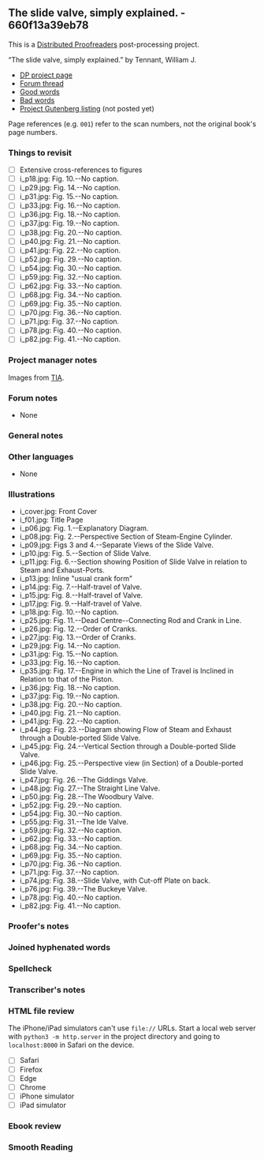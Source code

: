 ## The slide valve, simply explained. - 660f13a39eb78 ##

This is a [Distributed Proofreaders](http://www.pgdp.net/) post-processing project.

“The slide valve, simply explained.” by Tennant, William J.

* [DP project page](http://www.pgdp.net/c/project.php?id=projectID660f13a39eb78)
* [Forum thread](https://www.pgdp.net/phpBB3/viewtopic.php?t=81437)
* [Good words](good_words.txt)
* [Bad words](bad_words.txt)
* [Project Gutenberg listing]() (not posted yet)

Page references (e.g. `001`) refer to the scan numbers, not the original book's page numbers.

### Things to revisit ###

* [ ] Extensive cross-references to figures
* [ ] i_p18.jpg: Fig. 10.--No caption.
* [ ] i_p29.jpg: Fig. 14.--No caption.
* [ ] i_p31.jpg: Fig. 15.--No caption.
* [ ] i_p33.jpg: Fig. 16.--No caption.
* [ ] i_p36.jpg: Fig. 18.--No caption.
* [ ] i_p37.jpg: Fig. 19.--No caption.
* [ ] i_p38.jpg: Fig. 20.--No caption.
* [ ] i_p40.jpg: Fig. 21.--No caption.
* [ ] i_p41.jpg: Fig. 22.--No caption.
* [ ] i_p52.jpg: Fig. 29.--No caption.
* [ ] i_p54.jpg: Fig. 30.--No caption.
* [ ] i_p59.jpg: Fig. 32.--No caption.
* [ ] i_p62.jpg: Fig. 33.--No caption.
* [ ] i_p68.jpg: Fig. 34.--No caption.
* [ ] i_p69.jpg: Fig. 35.--No caption.
* [ ] i_p70.jpg: Fig. 36.--No caption.
* [ ] i_p71.jpg: Fig. 37.--No caption.
* [ ] i_p78.jpg: Fig. 40.--No caption.
* [ ] i_p82.jpg: Fig. 41.--No caption.

### Project manager notes ###

Images from [TIA](https://archive.org/details/slidevalvesimply00tenn).

### Forum notes ###
* None

### General notes ###

### Other languages ###
* None

### Illustrations ###
* i_cover.jpg: Front Cover
* i_f01.jpg: Title Page
* i_p06.jpg: Fig. 1.--Explanatory Diagram.
* i_p08.jpg: Fig. 2.--Perspective Section of Steam-Engine Cylinder.
* i_p09.jpg: Figs 3 and 4.--Separate Views of the Slide Valve.
* i_p10.jpg: Fig. 5.--Section of Slide Valve.
* i_p11.jpg: Fig. 6.--Section showing Position of Slide Valve in relation to Steam and Exhaust-Ports.
* i_p13.jpg: Inline "usual crank form"
* i_p14.jpg: Fig. 7.--Half-travel of Valve.
* i_p15.jpg: Fig. 8.--Half-travel of Valve.
* i_p17.jpg: Fig. 9.--Half-travel of Valve.
* i_p18.jpg: Fig. 10.--No caption.
* i_p25.jpg: Fig. 11.--Dead Centre--Connecting Rod and Crank in Line.
* i_p26.jpg: Fig. 12.--Order of Cranks.
* i_p27.jpg: Fig. 13.--Order of Cranks.
* i_p29.jpg: Fig. 14.--No caption.
* i_p31.jpg: Fig. 15.--No caption.
* i_p33.jpg: Fig. 16.--No caption.
* i_p35.jpg: Fig. 17.--Engine in which the Line of Travel is Inclined in Relation to that of the Piston.
* i_p36.jpg: Fig. 18.--No caption.
* i_p37.jpg: Fig. 19.--No caption.
* i_p38.jpg: Fig. 20.--No caption.
* i_p40.jpg: Fig. 21.--No caption.
* i_p41.jpg: Fig. 22.--No caption.
* i_p44.jpg: Fig. 23.--Diagram showing Flow of Steam and Exhaust through a Double-ported Slide Valve.
* i_p45.jpg: Fig. 24.--Vertical Section through a Double-ported Slide Valve.
* i_p46.jpg: Fig. 25.--Perspective view (in Section) of a Double-ported Slide Valve.
* i_p47.jpg: Fig. 26.--The Giddings Valve.
* i_p48.jpg: Fig. 27.--The Straight Line Valve.
* i_p50.jpg: Fig. 28.--The Woodbury Valve.
* i_p52.jpg: Fig. 29.--No caption.
* i_p54.jpg: Fig. 30.--No caption.
* i_p55.jpg: Fig. 31.--The Ide Valve.
* i_p59.jpg: Fig. 32.--No caption.
* i_p62.jpg: Fig. 33.--No caption.
* i_p68.jpg: Fig. 34.--No caption.
* i_p69.jpg: Fig. 35.--No caption.
* i_p70.jpg: Fig. 36.--No caption.
* i_p71.jpg: Fig. 37.--No caption.
* i_p74.jpg: Fig. 38.--Slide Valve, with Cut-off Plate on back.
* i_p76.jpg: Fig. 39.--The Buckeye Valve.
* i_p78.jpg: Fig. 40.--No caption.
* i_p82.jpg: Fig. 41.--No caption.

### Proofer's notes ###

### Joined hyphenated words ###

### Spellcheck ###

### Transcriber's notes ###

### HTML file review ###
The iPhone/iPad simulators can't use `file://` URLs. Start a local web server with `python3 -m http.server` in the project directory and going to `localhost:8000` in Safari on the device. 

* [ ] Safari
* [ ] Firefox
* [ ] Edge
* [ ] Chrome
* [ ] iPhone simulator
* [ ] iPad simulator

### Ebook review ###

### Smooth Reading ###
